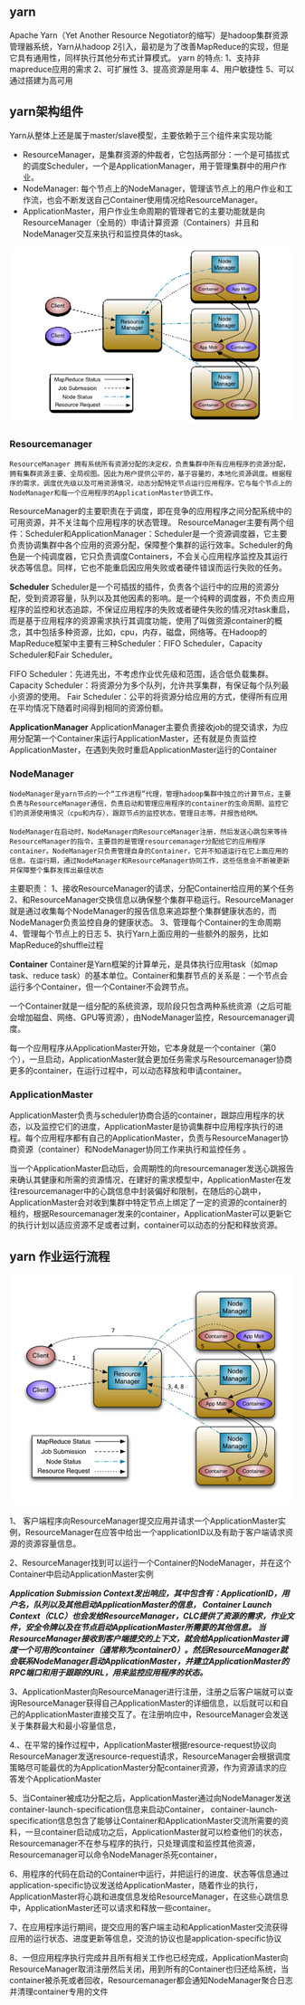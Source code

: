 ## yarn
Apache Yarn（Yet Another Resource Negotiator的缩写）是hadoop集群资源管理器系统，Yarn从hadoop 2引入，最初是为了改善MapReduce的实现，但是它具有通用性，同样执行其他分布式计算模式。
yarn 的特点:
1、支持非mapreduce应用的需求
2、可扩展性
3、提高资源是用率
4、用户敏捷性
5、可以通过搭建为高可用

## yarn架构组件
Yarn从整体上还是属于master/slave模型，主要依赖于三个组件来实现功能
* ResourceManager，是集群资源的仲裁者，它包括两部分：一个是可插拔式的调度Scheduler，一个是ApplicationManager，用于管理集群中的用户作业。
* NodeManager: 每个节点上的NodeManager，管理该节点上的用户作业和工作流，也会不断发送自己Container使用情况给ResourceManager。
* ApplicationMaster，用户作业生命周期的管理者它的主要功能就是向ResourceManager（全局的）申请计算资源（Containers）并且和NodeManager交互来执行和监控具体的task。


![](https://github.com/chenxh/interviews/raw/main/imgs/yarn-compents.png "")

### Resourcemanager 
    ResourceManager 拥有系统所有资源分配的决定权，负责集群中所有应用程序的资源分配，拥有集群资源主要、全局视图。因此为用户提供公平的，基于容量的，本地化资源调度。根据程序的需求，调度优先级以及可用资源情况，动态分配特定节点运行应用程序。它与每个节点上的NodeManager和每一个应用程序的ApplicationMaster协调工作。
   ResourceManager的主要职责在于调度，即在竞争的应用程序之间分配系统中的可用资源，并不关注每个应用程序的状态管理。
   ResourceManager主要有两个组件：Scheduler和ApplicationManager：Scheduler是一个资源调度器，它主要负责协调集群中各个应用的资源分配，保障整个集群的运行效率。Scheduler的角色是一个纯调度器，它只负责调度Containers，不会关心应用程序监控及其运行状态等信息。同样，它也不能重启因应用失败或者硬件错误而运行失败的任务。

**Scheduler**
Scheduler是一个可插拔的插件，负责各个运行中的应用的资源分配，受到资源容量，队列以及其他因素的影响。是一个纯粹的调度器，不负责应用程序的监控和状态追踪，不保证应用程序的失败或者硬件失败的情况对task重启，而是基于应用程序的资源需求执行其调度功能，使用了叫做资源container的概念，其中包括多种资源，比如，cpu，内存，磁盘，网络等。在Hadoop的MapReduce框架中主要有三种Scheduler：FIFO Scheduler，Capacity Scheduler和Fair Scheduler。

FIFO Scheduler：先进先出，不考虑作业优先级和范围，适合低负载集群。
Capacity Scheduler：将资源分为多个队列，允许共享集群，有保证每个队列最小资源的使用。
Fair Scheduler：公平的将资源分给应用的方式，使得所有应用在平均情况下随着时间得到相同的资源份额。

**ApplicationManager**
ApplicationManager主要负责接收job的提交请求，为应用分配第一个Container来运行ApplicationMaster，还有就是负责监控ApplicationMaster，在遇到失败时重启ApplicationMaster运行的Container

### NodeManager
    NodeManager是yarn节点的一个“工作进程”代理，管理hadoop集群中独立的计算节点，主要负责与ResourceManager通信，负责启动和管理应用程序的container的生命周期，监控它们的资源使用情况（cpu和内存），跟踪节点的监控状态，管理日志等。并报告给RM。

    NodeManager在启动时，NodeManager向ResourceManager注册，然后发送心跳包来等待ResourceManager的指令，主要目的是管理resourcemanager分配给它的应用程序container。NodeManager只负责管理自身的Container，它并不知道运行在它上面应用的信息。在运行期，通过NodeManager和ResourceManager协同工作，这些信息会不断被更新并保障整个集群发挥出最佳状态

主要职责：
1、接收ResourceManager的请求，分配Container给应用的某个任务
2、和ResourceManager交换信息以确保整个集群平稳运行。ResourceManager就是通过收集每个NodeManager的报告信息来追踪整个集群健康状态的，而NodeManager负责监控自身的健康状态。
3、管理每个Container的生命周期
4、管理每个节点上的日志
5、执行Yarn上面应用的一些额外的服务，比如MapReduce的shuffle过程

**Container**
Container是Yarn框架的计算单元，是具体执行应用task（如map task、reduce task）的基本单位。Container和集群节点的关系是：一个节点会运行多个Container，但一个Container不会跨节点。
 
一个Container就是一组分配的系统资源，现阶段只包含两种系统资源（之后可能会增加磁盘、网络、GPU等资源），由NodeManager监控，Resourcemanager调度。

每一个应用程序从ApplicationMaster开始，它本身就是一个container（第0个），一旦启动，ApplicationMaster就会更加任务需求与Resourcemanager协商更多的container，在运行过程中，可以动态释放和申请container。

### ApplicationMaster
ApplicationMaster负责与scheduler协商合适的container，跟踪应用程序的状态，以及监控它们的进度，ApplicationMaster是协调集群中应用程序执行的进程。每个应用程序都有自己的ApplicationMaster，负责与ResourceManager协商资源（container）和NodeManager协同工作来执行和监控任务 。

当一个ApplicationMaster启动后，会周期性的向resourcemanager发送心跳报告来确认其健康和所需的资源情况，在建好的需求模型中，ApplicationMaster在发往resourcemanager中的心跳信息中封装偏好和限制，在随后的心跳中，ApplicationMaster会对收到集群中特定节点上绑定了一定的资源的container的租约，根据Resourcemanager发来的container，ApplicationMaster可以更新它的执行计划以适应资源不足或者过剩，container可以动态的分配和释放资源。


## yarn 作业运行流程

![](https://github.com/chenxh/interviews/raw/main/imgs/yarn-flow.png "")


1、 客户端程序向ResourceManager提交应用并请求一个ApplicationMaster实例，ResourceManager在应答中给出一个applicationID以及有助于客户端请求资源的资源容量信息。

2、ResourceManager找到可以运行一个Container的NodeManager，并在这个Container中启动ApplicationMaster实例

***Application Submission Context发出响应，其中包含有：ApplicationID，用户名，队列以及其他启动ApplicationMaster的信息，
Container Launch Context（CLC）也会发给ResourceManager，CLC提供了资源的需求，作业文件，安全令牌以及在节点启动ApplicationMaster所需要的其他信息。
当ResourceManager接收到客户端提交的上下文，就会给ApplicationMaster调度一个可用的container（通常称为container0）。然后ResourceManager就会联系NodeManager启动ApplicationMaster，并建立ApplicationMaster的RPC端口和用于跟踪的URL，用来监控应用程序的状态。***

3、ApplicationMaster向ResourceManager进行注册，注册之后客户端就可以查询ResourceManager获得自己ApplicationMaster的详细信息，以后就可以和自己的ApplicationMaster直接交互了。在注册响应中，ResourceManager会发送关于集群最大和最小容量信息，

4.、在平常的操作过程中，ApplicationMaster根据resource-request协议向ResourceManager发送resource-request请求，ResourceManager会根据调度策略尽可能最优的为ApplicationMaster分配container资源，作为资源请求的应答发个ApplicationMaster

5、当Container被成功分配之后，ApplicationMaster通过向NodeManager发送container-launch-specification信息来启动Container， container-launch-specification信息包含了能够让Container和ApplicationMaster交流所需要的资料，一旦container启动成功之后，ApplicationMaster就可以检查他们的状态，Resourcemanager不在参与程序的执行，只处理调度和监控其他资源，Resourcemanager可以命令NodeManager杀死container，

6、用程序的代码在启动的Container中运行，并把运行的进度、状态等信息通过application-specific协议发送给ApplicationMaster，随着作业的执行，ApplicationMaster将心跳和进度信息发给ResourceManager，在这些心跳信息中，ApplicationMaster还可以请求和释放一些container。

7、在应用程序运行期间，提交应用的客户端主动和ApplicationMaster交流获得应用的运行状态、进度更新等信息，交流的协议也是application-specific协议

8、一但应用程序执行完成并且所有相关工作也已经完成，ApplicationMaster向ResourceManager取消注册然后关闭，用到所有的Container也归还给系统，当container被杀死或者回收，Resourcemanager都会通知NodeManager聚合日志并清理container专用的文件